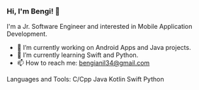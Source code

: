 ### Hi, I'm Bengi! 👋

I'm a Jr. Software Engineer and interested in Mobile Application Development.

- 🔭 I’m currently working on Android Apps and Java projects.
- 🌱 I’m currently learning Swift and Python.
- 📫 How to reach me: bengianil34@gmail.com

Languages and Tools:
C/Cpp Java Kotlin Swift Python
